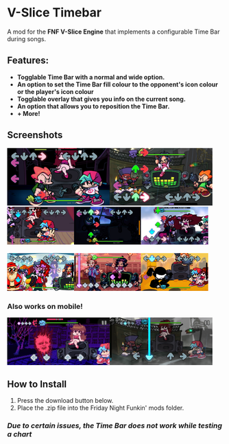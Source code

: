 # V-Slice Timebar

A mod for the **FNF V-Slice Engine** that implements a configurable Time Bar during songs.

## Features:

-    **Togglable Time Bar with a normal and wide option.**
-    **An option to set the Time Bar fill colour to the opponent's icon colour or the player's icon colour**
-    **Togglable overlay that gives you info on the current song.**
-    **An option that allows you to reposition the Time Bar.**
-    **+ More!**

## Screenshots

<img src=https://github.com/JugieNoob/V-Slice-Timebar/blob/main/.github/images/3.png align=left width=47.5%>
<img src=https://github.com/JugieNoob/V-Slice-Timebar/blob/main/.github/images/8.png width=47.5%>

<br>

<div>
<img src=https://github.com/JugieNoob/V-Slice-Timebar/blob/main/.github/images/1.png align=left width=31%>
<img src=https://github.com/JugieNoob/V-Slice-Timebar/blob/main/.github/images/2.png align=left width=31%>
<img src=https://github.com/JugieNoob/V-Slice-Timebar/blob/main/.github/images/4.png width=31%>
</div>

<br>

<div>
  <img src=https://github.com/JugieNoob/V-Slice-Timebar/blob/main/.github/images/5.png align=left width=31%>
  <img src=https://github.com/JugieNoob/V-Slice-Timebar/blob/main/.github/images/6.png align=left width=31%>
  <img src=https://github.com/JugieNoob/V-Slice-Timebar/blob/main/.github/images/7.png width=31%>
</div>


### Also works on mobile!

<div>
<img src=https://github.com/JugieNoob/V-Slice-Timebar/blob/main/.github/images/9.png align=left width=47.5%>
<img src=https://github.com/JugieNoob/V-Slice-Timebar/blob/main/.github/images/10.png width=47.5%>
</div>  





## How to Install

1.    Press the download button below.
2.    Place the .zip file into the Friday Night Funkin' mods folder.

### ***Due to certain issues, the Time Bar does not work while testing a chart***
